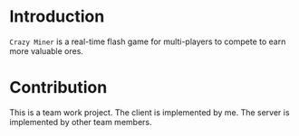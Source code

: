 # Introduction

`Crazy Miner` is a real-time flash game for multi-players to compete to earn more valuable ores. 

# Contribution

This is a team work project. The client is implemented by me. The server is implemented by other team members.
